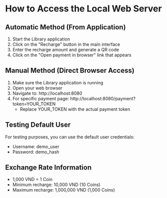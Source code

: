 # How to Access the Local Web Server

## Automatic Method (From Application)
1. Start the Library application
2. Click on the "Recharge" button in the main interface
3. Enter the recharge amount and generate a QR code
4. Click on the "Open payment in browser" link that appears

## Manual Method (Direct Browser Access)
1. Make sure the Library application is running
2. Open your web browser
3. Navigate to: http://localhost:8080
4. For specific payment page: http://localhost:8080/payment?token=YOUR_TOKEN
   - Replace YOUR_TOKEN with the actual payment token

## Testing Default User
For testing purposes, you can use the default user credentials:
- Username: demo_user
- Password: demo_hash

## Exchange Rate Information
- 1,000 VND = 1 Coin
- Minimum recharge: 10,000 VND (10 Coins)
- Maximum recharge: 1,000,000 VND (1,000 Coins)